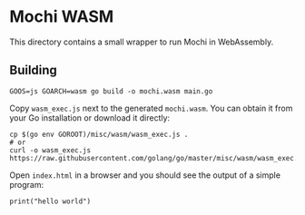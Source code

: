 # Mochi WASM

This directory contains a small wrapper to run Mochi in WebAssembly.

## Building

```
GOOS=js GOARCH=wasm go build -o mochi.wasm main.go
```

Copy `wasm_exec.js` next to the generated `mochi.wasm`. You can obtain it from your Go installation or download it directly:

```
cp $(go env GOROOT)/misc/wasm/wasm_exec.js .
# or
curl -o wasm_exec.js https://raw.githubusercontent.com/golang/go/master/misc/wasm/wasm_exec.js
```

Open `index.html` in a browser and you should see the output of a simple program:

```
print("hello world")
```
